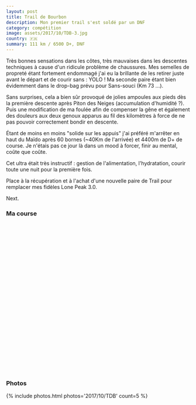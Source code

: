 ```yaml
---
layout: post
title: Trail de Bourbon
description: Mon premier trail s'est soldé par un DNF
category: compétition
image: assets/2017/10/TDB-3.jpg
country: 🇫🇷
summary: 111 km / 6500 D+, DNF
---
```


Très bonnes sensations dans les côtes, très mauvaises dans les descentes
techniques à cause d'un ridicule problème de chaussures. Mes semelles de propreté
étant fortement endommagé j'ai eu la brillante de les retirer juste avant le
départ et de courir sans : YOLO !
Ma seconde paire étant bien évidemment dans le drop-bag prévu pour Sans-souci
(Km 73 ...).

Sans surprises, cela a bien sûr provoqué de jolies ampoules aux pieds dès la
première descente après Piton des Neiges (accumulation d'humidité ?). Puis une
modification de ma foulée afin de compenser la gêne et également des douleurs
aux deux genoux apparus au fil des kilomètres à force de ne pas pouvoir
correctement bondir en descente.

Étant de moins en moins "solide sur les appuis" j'ai préféré m'arrêter en haut
du Maïdo après 60 bornes (~40Km de l'arrivée) et 4400m de D+ de course.
Je n'étais pas ce jour là dans un mood à forcer, finir au mental, coûte que coûte.

Cet ultra était très instructif : gestion de l'alimentation, l'hydratation,
courir toute une nuit pour la première fois.

Place à la récupération et à l'achat d'une nouvelle paire de Trail pour
remplacer mes fidèles Lone Peak 3.0.

Next.

### Ma course

<iframe
  height='405'
  width='100%'
  frameborder='0'
  allowtransparency='true'
  scrolling='no'
  data-src='https://www.strava.com/activities/1240956726/embed/55629669bed02cd5d822750be1e05ebef0f10106'
  onload='lzld(this)'>
</iframe>

### Photos

{% include photos.html photos='2017/10/TDB' count=5 %}
